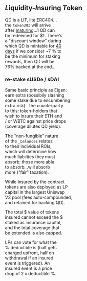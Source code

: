 
## *L*iquidity-*I*nsuring *T*oken

QD is a LIT, lite ERC404...  
the `tokenURI` will arrive  
after [maturing](https://www.investopedia.com/terms/z/zero-couponbond.asp)...1 QD can  
be redeemed for $1. There's  
a "discount window" during  
which QD is mintable for [40  
days](https://bit.ly/3q4tShS) if we consider ~7 % to  
be the minimum for staking  
rewards, then QD will be  
76% backed at the end...  

### re-stake sUSDe / sDAI

Same basic principle as Eigen:  
earn extra (possibily slashing  
some stake due to encumbering  
extra risk). The counterparty  
to this: token-holders that  
wish to insure their ETH and  
/ or WBTC against price drops  
(coverage dilutes QD yield).  

The "non-fungible" nature  
of the `_balances` relates  
to their individual ROIs,  
which will determine how  
much liabilties they must  
absorb; those more able  
to absorb...will absorb  
more ("fair" taxation).  

While insured by the contract  
tokens are also deployed as LP  
capital in the largest Uniswap  
V3 pool (fees auto-compounded,  
and retained for backing QD).  

The total $ value of tokens  
insured cannot exceed the $  
staked as insurance capital,  
and the total coverage that  
be extended is also capped.  

LPs can vote for what the  
% deductible is (half gets  
charged upfront, half on  
withdrawal if an insured  
event is triggered). An  
insured event is a price  
drop of 2 x deductible %.  
